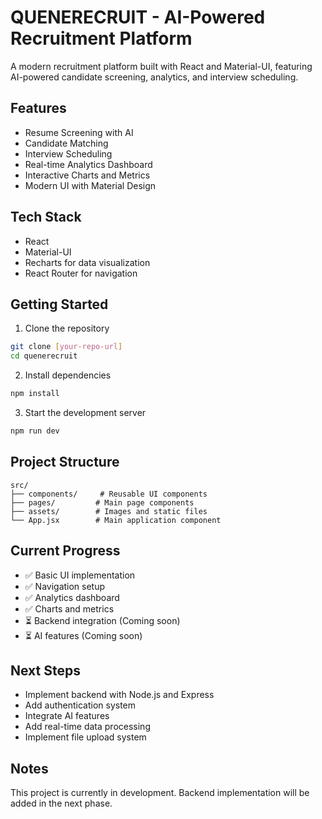 # QUENERECRUIT - AI-Powered Recruitment Platform

A modern recruitment platform built with React and Material-UI, featuring AI-powered candidate screening, analytics, and interview scheduling.

## Features

- Resume Screening with AI
- Candidate Matching
- Interview Scheduling
- Real-time Analytics Dashboard
- Interactive Charts and Metrics
- Modern UI with Material Design

## Tech Stack

- React
- Material-UI
- Recharts for data visualization
- React Router for navigation

## Getting Started

1. Clone the repository

```bash
git clone [your-repo-url]
cd quenerecruit
```

2. Install dependencies

```bash
npm install
```

3. Start the development server

```bash
npm run dev
```

## Project Structure

```
src/
├── components/     # Reusable UI components
├── pages/         # Main page components
├── assets/        # Images and static files
└── App.jsx        # Main application component
```

## Current Progress

- ✅ Basic UI implementation
- ✅ Navigation setup
- ✅ Analytics dashboard
- ✅ Charts and metrics
- ⏳ Backend integration (Coming soon)
- ⏳ AI features (Coming soon)

## Next Steps

- Implement backend with Node.js and Express
- Add authentication system
- Integrate AI features
- Add real-time data processing
- Implement file upload system

## Notes

This project is currently in development. Backend implementation will be added in the next phase.
